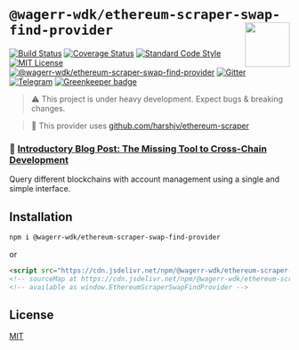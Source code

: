 # `@wagerr-wdk/ethereum-scraper-swap-find-provider` <img align="right" src="https://raw.githubusercontent.com/wagerr/chainabstractionlayer/master/liquality-logo.png" height="80px" />


[![Build Status](https://travis-ci.com/wagerr/chainabstractionlayer.svg?branch=master)](https://travis-ci.com/wagerr/chainabstractionlayer)
[![Coverage Status](https://coveralls.io/repos/github/wagerr/chainabstractionlayer/badge.svg?branch=master)](https://coveralls.io/github/wagerr/chainabstractionlayer?branch=master)
[![Standard Code Style](https://img.shields.io/badge/codestyle-standard-brightgreen.svg)](https://github.com/standard/standard)
[![MIT License](https://img.shields.io/badge/license-MIT-brightgreen.svg)](../../LICENSE.md)
[![@wagerr-wdk/ethereum-scraper-swap-find-provider](https://img.shields.io/npm/dt/@wagerr-wdk/ethereum-scraper-swap-find-provider.svg)](https://npmjs.com/package/@wagerr-wdk/ethereum-scraper-swap-find-provider)
[![Gitter](https://img.shields.io/gitter/room/wagerr/Lobby.svg)](https://gitter.im/wagerr/Lobby?source=orgpage)
[![Telegram](https://img.shields.io/badge/chat-on%20telegram-blue.svg)](https://t.me/Liquality) [![Greenkeeper badge](https://badges.greenkeeper.io/wagerr/chainabstractionlayer.svg)](https://greenkeeper.io/)

> :warning: This project is under heavy development. Expect bugs & breaking changes.

> :hammer: This provider uses [github.com/harshjv/ethereum-scraper](https://github.com/harshjv/ethereum-scraper)

### :pencil: [Introductory Blog Post: The Missing Tool to Cross-Chain Development](https://medium.com/wagerr/the-missing-tool-to-cross-chain-development-2ebfe898efa1)


Query different blockchains with account management using a single and simple interface.


## Installation

```bash
npm i @wagerr-wdk/ethereum-scraper-swap-find-provider
```

or

```html
<script src="https://cdn.jsdelivr.net/npm/@wagerr-wdk/ethereum-scraper-swap-find-provider@0.2.3/dist/ethereum-scraper-swap-find-provider.min.js"></script>
<!-- sourceMap at https://cdn.jsdelivr.net/npm/@wagerr-wdk/ethereum-scraper-swap-find-provider@0.2.3/dist/ethereum-scraper-swap-find-provider.min.js.map -->
<!-- available as window.EthereumScraperSwapFindProvider -->
```


## License

[MIT](../../LICENSE.md)
